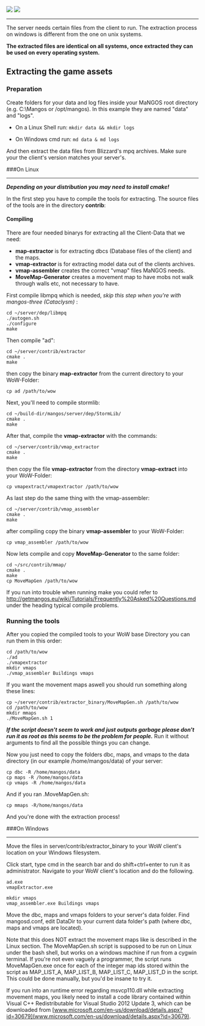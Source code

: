 [![](/wiki/icons/home.gif)](/wiki/Home.md) 
[![](/wiki/icons/back.gif)](/wiki/Installation%20Guides/Installation%20Guides.md) 

----------
The server needs certain files from the client to run. The extraction process on windows is different from the one on unix systems.

**The extracted files are identical on all systems, once extracted they can be used on every operating system.**

## Extracting the game assets

### Preparation
Create folders for your data and log files inside your MaNGOS root directory (e.g. C:\Mangos or /opt/mangos). In this example they are named "data" and "logs".
* On a Linux Shell run:
    `mkdir data && mkdir logs`


* On Windows cmd run: `md data & md logs`

And then extract the data files from Blizzard's mpq archives. Make sure your the client's version matches your server's.

###On Linux

---

_**Depending on your distribution you may need to install cmake!**_

In the first step you have to compile the tools for extracting.  The source files of the tools are in the directory **contrib**:
#### Compiling

There are four needed binarys for extracting all the Client-Data that we need: 

* **map-extractor** is for extracting dbcs (Database files of the client) and the maps.
* **vmap-extractor** is for extracting model data out of the clients archives.
* **vmap-assembler** creates the correct "vmap" files MaNGOS needs.
* **MoveMap-Generator** creates a movement map to have mobs not walk through walls etc, not necessary to have.

First compile libmpq which is needed, _skip this step when you're with mangos-three (Cataclysm)_ :

    cd ~/server/dep/libmpq 
    ./autogen.sh
    ./configure
    make

Then compile "ad":

    cd ~/server/contrib/extractor
    cmake .
    make

then copy the binary **map-extractor** from the current directory to your WoW-Folder:

    cp ad /path/to/wow

Next, you'll need to compile stormlib:

    cd ~/build-dir/mangos/server/dep/StormLib/
    cmake .
    make

After that, compile the **vmap-extractor** with the commands:

    cd ~/server/contrib/vmap_extractor
    cmake .
    make

then copy the file **vmap-extractor** from the directory **vmap-extract** into your WoW-Folder:

    cp vmapextract/vmapextractor /path/to/wow

As last step do the same thing with the vmap-assembler:

    cd ~/server/contrib/vmap_assembler
    cmake .
    make

after compiling copy the binary **vmap-assembler** to your WoW-Folder:

    cp vmap_assembler /path/to/wow

Now lets compile and copy **MoveMap-Generator** to the same folder:

    cd ~/src/contrib/mmap/
    cmake .
    make
    cp MoveMapGen /path/to/wow

If you run into trouble when running make you could refer to http://getmangos.eu/wiki/Tutorials/Frequently%20Asked%20Questions.md under the heading typical compile problems.

### Running the tools
After you copied the compiled tools to your WoW base Directory you can run them in this order:

    cd /path/to/wow 
    ./ad
    ./vmapextractor
    mkdir vmaps
    ./vmap_assembler Buildings vmaps

If you want the movement maps aswell you should run something along these lines:

    cp ~/server/contrib/extractor_binary/MoveMapGen.sh /path/to/wow
    cd /path/to/wow
    mkdir mmaps
    ./MoveMapGen.sh 1

_**If the script doesn't seem to work and just outputs garbage please don't run it as root as this seems to be the problem for people.**_
Run it without arguments to find all the possible things you can change.

Now you just need to copy the folders dbc, maps, and vmaps to the data directory (in our example /home/mangos/data) of your server:

    cp dbc -R /home/mangos/data
    cp maps -R /home/mangos/data
    cp vmaps -R /home/mangos/data

And if you ran .MoveMapGen.sh:

    cp mmaps -R/home/mangos/data

And you're done with the extraction process!

###On Windows

---
Move the files in server/contrib/extractor_binary to your WoW client's location on your Windows filesystem.

Click start, type cmd in the search bar and do shift+ctrl+enter to run it as administrator. Navigate to your WoW client's location and do the following.

    ad.exe
    vmapExtractor.exe

    mkdir vmaps
    vmap_assembler.exe Buildings vmaps

Move the dbc, maps and vmaps folders to your server's data folder. Find mangosd.conf, edit DataDir to your current data folder's path (where dbc, maps and vmaps are located).

Note that this does NOT extract the movement maps like is described in the Linux section. The MoveMapGen.sh script is supposed to be run on Linux under the bash shell, but works on a windows machine if run from a cygwin terminal. If you're not even vaguely a programmer, the script runs MoveMapGen.exe once for each of the integer map ids stored within the script as MAP_LIST_A, MAP_LIST_B, MAP_LIST_C, MAP_LIST_D in the script. This could be done manually, but you'd be insane to try it.

If you run into an runtime error regarding msvcp110.dll while extracting movement maps, you likely need to install a code library contained within Visual C++ Redistributable for Visual Studio 2012 Update 3, which can be downloaded from [www.microsoft.com/en-us/download/details.aspx?id=30679](www.microsoft.com/en-us/download/details.aspx?id=30679).
